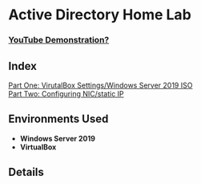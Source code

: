 <h1>Active Directory Home Lab</h1>

 ### [YouTube Demonstration?](https://youtu.be/)

<h2>Index</h2>
<a href="https://github.com/nickbruggen90/ActiveDirectoryLab/blob/main/PartOne%3ASettingUpVirtualBox">Part One: VirutalBox Settings/Windows Server 2019 ISO</a><br />
<a href="https://github.com/nickbruggen90/ActiveDirectoryLab/blob/main/PartTwo%3ANICstaticIP">Part Two: Configuring NIC/static IP</a><br />

<h2>Environments Used </h2>

- <b>Windows Server 2019
- VirtualBox</b>

<h2>Details</h2>


<!--
 ```diff
 
- text in red
+ text in green
! text in orange
# text in gray
@@ text in purple (and bold)@@
```
--!>
